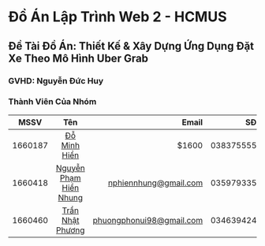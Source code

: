 # Đồ Án Lập Trình Web 2 - HCMUS
## Đề Tài Đồ Án: Thiết Kế & Xây Dựng Ứng Dụng Đặt Xe Theo Mô Hình Uber Grab
### GVHD: Nguyễn Đức Huy
### Thành Viên Của Nhóm
| MSSV          | Tên           | Email |SĐT       |
| ------------- |:-------------:| -----:|---------:|
| 1660187      | [Đỗ Minh Hiển](https://www.facebook.com/widebusinessman) | $1600 |0383755558|
| 1660418      | [Nguyễn Phạm Hiền Nhung](https://www.facebook.com/nhung28051997)      |   nphiennhung@gmail.com |0359793355|
| 1660460 | [Trần Nhật Phương](https://www.facebook.com/nhatphuong.tran.5)      | phuongphonui98@gmail.com|0346394242|
